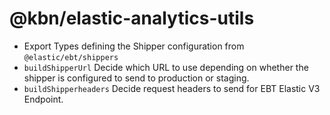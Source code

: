 # @kbn/elastic-analytics-utils


- Export Types defining the Shipper configuration from `@elastic/ebt/shippers`
- `buildShipperUrl` Decide which URL to use depending on whether the shipper is configured to send to production or staging.
- `buildShipperheaders` Decide request headers to send for EBT Elastic V3 Endpoint.